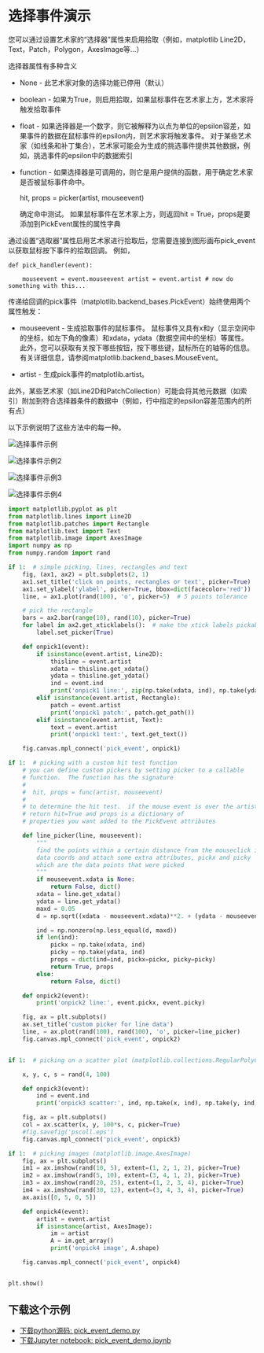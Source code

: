 # 选择事件演示

您可以通过设置艺术家的“选择器”属性来启用拾取（例如，matplotlib Line2D，Text，Patch，Polygon，AxesImage等...）

选择器属性有多种含义

- None - 此艺术家对象的选择功能已停用（默认）
- boolean - 如果为True，则启用拾取，如果鼠标事件在艺术家上方，艺术家将触发拾取事件
- float - 如果选择器是一个数字，则它被解释为以点为单位的epsilon容差，如果事件的数据在鼠标事件的epsilon内，则艺术家将触发事件。 对于某些艺术家（如线条和补丁集合），艺术家可能会为生成的挑选事件提供其他数据，例如，挑选事件的epsilon中的数据索引
- function - 如果选择器是可调用的，则它是用户提供的函数，用于确定艺术家是否被鼠标事件命中。
    
    hit, props = picker(artist, mouseevent)
    
    确定命中测试。 如果鼠标事件在艺术家上方，则返回hit = True，props是要添加到PickEvent属性的属性字典

通过设置“选取器”属性启用艺术家进行拾取后，您需要连接到图形画布pick_event以获取鼠标按下事件的拾取回调。 例如，

    def pick_handler(event):
        
        mouseevent = event.mouseevent artist = event.artist # now do something with this...

传递给回调的pick事件（matplotlib.backend_bases.PickEvent）始终使用两个属性触发：

- mouseevent - 生成拾取事件的鼠标事件。 鼠标事件又具有x和y（显示空间中的坐标，如左下角的像素）和xdata，ydata（数据空间中的坐标）等属性。 此外，您可以获取有关按下哪些按钮，按下哪些键，鼠标所在的轴等的信息。有关详细信息，请参阅matplotlib.backend_bases.MouseEvent。

- artist - 生成pick事件的matplotlib.artist。

此外，某些艺术家（如Line2D和PatchCollection）可能会将其他元数据（如索引）附加到符合选择器条件的数据中（例如，行中指定的epsilon容差范围内的所有点）

以下示例说明了这些方法中的每一种。
 
![选择事件示例](/static/images/gallery/sphx_glr_pick_event_demo_001.png)

![选择事件示例2](/static/images/gallery/sphx_glr_pick_event_demo_002.png)

![选择事件示例3](/static/images/gallery/sphx_glr_pick_event_demo_003.png)

![选择事件示例4](/static/images/gallery/sphx_glr_pick_event_demo_004.png)

```python
import matplotlib.pyplot as plt
from matplotlib.lines import Line2D
from matplotlib.patches import Rectangle
from matplotlib.text import Text
from matplotlib.image import AxesImage
import numpy as np
from numpy.random import rand

if 1:  # simple picking, lines, rectangles and text
    fig, (ax1, ax2) = plt.subplots(2, 1)
    ax1.set_title('click on points, rectangles or text', picker=True)
    ax1.set_ylabel('ylabel', picker=True, bbox=dict(facecolor='red'))
    line, = ax1.plot(rand(100), 'o', picker=5)  # 5 points tolerance

    # pick the rectangle
    bars = ax2.bar(range(10), rand(10), picker=True)
    for label in ax2.get_xticklabels():  # make the xtick labels pickable
        label.set_picker(True)

    def onpick1(event):
        if isinstance(event.artist, Line2D):
            thisline = event.artist
            xdata = thisline.get_xdata()
            ydata = thisline.get_ydata()
            ind = event.ind
            print('onpick1 line:', zip(np.take(xdata, ind), np.take(ydata, ind)))
        elif isinstance(event.artist, Rectangle):
            patch = event.artist
            print('onpick1 patch:', patch.get_path())
        elif isinstance(event.artist, Text):
            text = event.artist
            print('onpick1 text:', text.get_text())

    fig.canvas.mpl_connect('pick_event', onpick1)

if 1:  # picking with a custom hit test function
    # you can define custom pickers by setting picker to a callable
    # function.  The function has the signature
    #
    #  hit, props = func(artist, mouseevent)
    #
    # to determine the hit test.  if the mouse event is over the artist,
    # return hit=True and props is a dictionary of
    # properties you want added to the PickEvent attributes

    def line_picker(line, mouseevent):
        """
        find the points within a certain distance from the mouseclick in
        data coords and attach some extra attributes, pickx and picky
        which are the data points that were picked
        """
        if mouseevent.xdata is None:
            return False, dict()
        xdata = line.get_xdata()
        ydata = line.get_ydata()
        maxd = 0.05
        d = np.sqrt((xdata - mouseevent.xdata)**2. + (ydata - mouseevent.ydata)**2.)

        ind = np.nonzero(np.less_equal(d, maxd))
        if len(ind):
            pickx = np.take(xdata, ind)
            picky = np.take(ydata, ind)
            props = dict(ind=ind, pickx=pickx, picky=picky)
            return True, props
        else:
            return False, dict()

    def onpick2(event):
        print('onpick2 line:', event.pickx, event.picky)

    fig, ax = plt.subplots()
    ax.set_title('custom picker for line data')
    line, = ax.plot(rand(100), rand(100), 'o', picker=line_picker)
    fig.canvas.mpl_connect('pick_event', onpick2)


if 1:  # picking on a scatter plot (matplotlib.collections.RegularPolyCollection)

    x, y, c, s = rand(4, 100)

    def onpick3(event):
        ind = event.ind
        print('onpick3 scatter:', ind, np.take(x, ind), np.take(y, ind))

    fig, ax = plt.subplots()
    col = ax.scatter(x, y, 100*s, c, picker=True)
    #fig.savefig('pscoll.eps')
    fig.canvas.mpl_connect('pick_event', onpick3)

if 1:  # picking images (matplotlib.image.AxesImage)
    fig, ax = plt.subplots()
    im1 = ax.imshow(rand(10, 5), extent=(1, 2, 1, 2), picker=True)
    im2 = ax.imshow(rand(5, 10), extent=(3, 4, 1, 2), picker=True)
    im3 = ax.imshow(rand(20, 25), extent=(1, 2, 3, 4), picker=True)
    im4 = ax.imshow(rand(30, 12), extent=(3, 4, 3, 4), picker=True)
    ax.axis([0, 5, 0, 5])

    def onpick4(event):
        artist = event.artist
        if isinstance(artist, AxesImage):
            im = artist
            A = im.get_array()
            print('onpick4 image', A.shape)

    fig.canvas.mpl_connect('pick_event', onpick4)


plt.show()
```

## 下载这个示例
            
- [下载python源码: pick_event_demo.py](https://matplotlib.org/_downloads/pick_event_demo.py)
- [下载Jupyter notebook: pick_event_demo.ipynb](https://matplotlib.org/_downloads/pick_event_demo.ipynb)